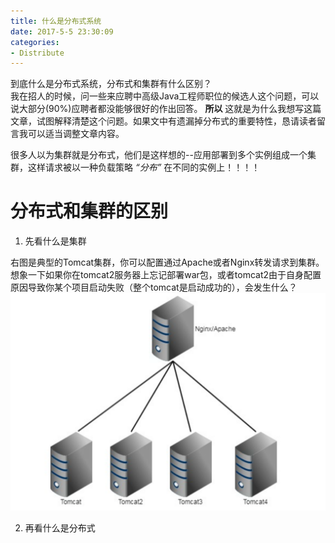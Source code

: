 ```yaml
---
title: 什么是分布式系统
date: 2017-5-5 23:30:09
categories:
- Distribute
---
```


到底什么是分布式系统，分布式和集群有什么区别？   
我在招人的时候，问一些来应聘中高级Java工程师职位的候选人这个问题，可以说大部分(90%)应聘者都没能够很好的作出回答。
**所以** 这就是为什么我想写这篇文章，试图解释清楚这个问题。如果文中有遗漏掉分布式的重要特性，恳请读者留言我可以适当调整文章内容。

很多人以为集群就是分布式，他们是这样想的--应用部署到多个实例组成一个集群，这样请求被以一种负载策略 _“分布”_ 在不同的实例上！！！！

# 分布式和集群的区别
1. 先看什么是集群
  <div class="side-by-side">
    <div class="toleft">
      右图是典型的Tomcat集群，你可以配置通过Apache或者Nginx转发请求到集群。想象一下如果你在tomcat2服务器上忘记部署war包，或者tomcat2由于自身配置原因导致你某个项目启动失败（整个tomcat是启动成功的），会发生什么？
    </div>
    <div class="toright">
      <img src="/assets/img/distribute/cluster-tomcat.svg" />
    </div>
  </div>

2. 再看什么是分布式
